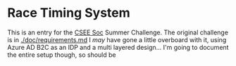 # Race Timing System

This is an entry for the [CSEE Soc](https://www.essexstudent.com/organisation/6490/) Summer Challenge. The original challenge is in [./doc/requirements.md](./doc/requirements.md) I _may_ have gone a little overboard with it, using Azure AD B2C as an IDP and a multi layered design... I'm going to document the entire setup though, so should be